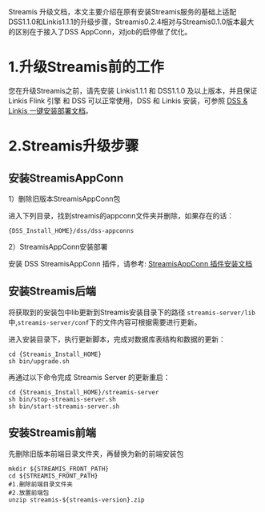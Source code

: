 Streamis 升级文档，本文主要介绍在原有安装Streamis服务的基础上适配DSS1.1.0和Linkis1.1.1的升级步骤，Streamis0.2.4相对与Streamis0.1.0版本最大的区别在于接入了DSS AppConn，对job的启停做了优化。

# 1.升级Streamis前的工作
您在升级Streamis之前，请先安装 Linkis1.1.1 和 DSS1.1.0 及以上版本，并且保证 Linkis Flink 引擎 和 DSS 可以正常使用，DSS 和 Linkis 安装，可参照 [DSS & Linkis 一键安装部署文档](https://github.com/WeBankFinTech/DataSphereStudio-Doc/blob/main/zh_CN/%E5%AE%89%E8%A3%85%E9%83%A8%E7%BD%B2/DSS%E5%8D%95%E6%9C%BA%E9%83%A8%E7%BD%B2%E6%96%87%E6%A1%A3.md)。

# 2.Streamis升级步骤

## 安装StreamisAppConn

1）删除旧版本StreamisAppConn包

进入下列目录，找到streamis的appconn文件夹并删除，如果存在的话：
```shell script
{DSS_Install_HOME}/dss/dss-appconns
```

2）StreamisAppConn安装部署

安装 DSS StreamisAppConn 插件，请参考: [StreamisAppConn 插件安装文档](development/StreamisAppConn安装文档.md)

## 安装Streamis后端
将获取到的安装包中lib更新到Streamis安装目录下的路径 `streamis-server/lib` 中,`streamis-server/conf`下的文件内容可根据需要进行更新。

进入安装目录下，执行更新脚本，完成对数据库表结构和数据的更新：
```shell script
cd {Streamis_Install_HOME}
sh bin/upgrade.sh
```

再通过以下命令完成 Streamis Server 的更新重启：
```shell script
cd {Streamis_Install_HOME}/streamis-server
sh bin/stop-streamis-server.sh 
sh bin/start-streamis-server.sh 
```

## 安装Streamis前端
先删除旧版本前端目录文件夹，再替换为新的前端安装包
```
mkdir ${STREAMIS_FRONT_PATH}
cd ${STREAMIS_FRONT_PATH}
#1.删除前端目录文件夹
#2.放置前端包
unzip streamis-${streamis-version}.zip
```